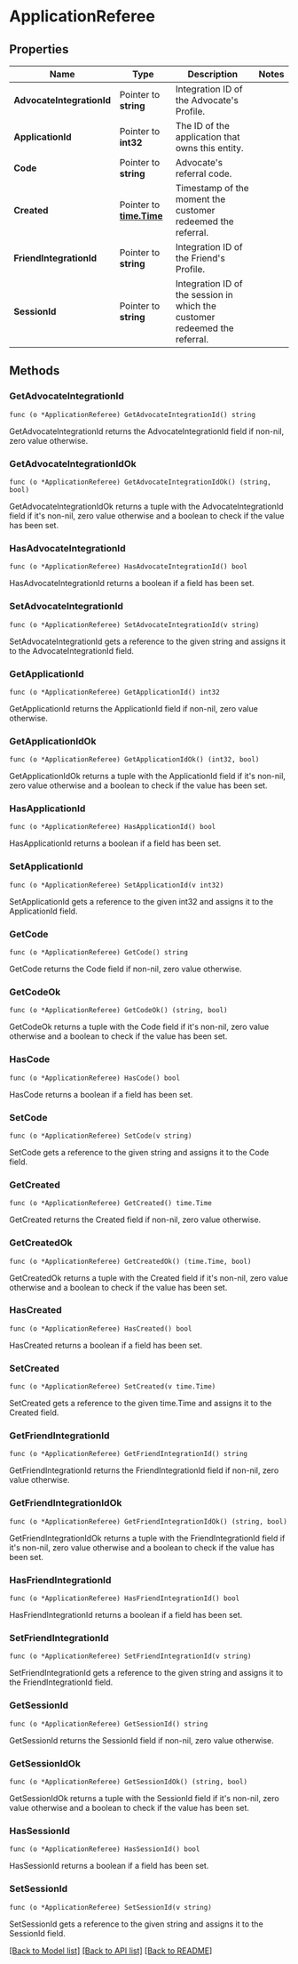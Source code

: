 # ApplicationReferee

## Properties

Name | Type | Description | Notes
------------ | ------------- | ------------- | -------------
**AdvocateIntegrationId** | Pointer to **string** | Integration ID of the Advocate&#39;s Profile. | 
**ApplicationId** | Pointer to **int32** | The ID of the application that owns this entity. | 
**Code** | Pointer to **string** | Advocate&#39;s referral code. | 
**Created** | Pointer to [**time.Time**](time.Time.md) | Timestamp of the moment the customer redeemed the referral. | 
**FriendIntegrationId** | Pointer to **string** | Integration ID of the Friend&#39;s Profile. | 
**SessionId** | Pointer to **string** | Integration ID of the session in which the customer redeemed the referral. | 

## Methods

### GetAdvocateIntegrationId

`func (o *ApplicationReferee) GetAdvocateIntegrationId() string`

GetAdvocateIntegrationId returns the AdvocateIntegrationId field if non-nil, zero value otherwise.

### GetAdvocateIntegrationIdOk

`func (o *ApplicationReferee) GetAdvocateIntegrationIdOk() (string, bool)`

GetAdvocateIntegrationIdOk returns a tuple with the AdvocateIntegrationId field if it's non-nil, zero value otherwise
and a boolean to check if the value has been set.

### HasAdvocateIntegrationId

`func (o *ApplicationReferee) HasAdvocateIntegrationId() bool`

HasAdvocateIntegrationId returns a boolean if a field has been set.

### SetAdvocateIntegrationId

`func (o *ApplicationReferee) SetAdvocateIntegrationId(v string)`

SetAdvocateIntegrationId gets a reference to the given string and assigns it to the AdvocateIntegrationId field.

### GetApplicationId

`func (o *ApplicationReferee) GetApplicationId() int32`

GetApplicationId returns the ApplicationId field if non-nil, zero value otherwise.

### GetApplicationIdOk

`func (o *ApplicationReferee) GetApplicationIdOk() (int32, bool)`

GetApplicationIdOk returns a tuple with the ApplicationId field if it's non-nil, zero value otherwise
and a boolean to check if the value has been set.

### HasApplicationId

`func (o *ApplicationReferee) HasApplicationId() bool`

HasApplicationId returns a boolean if a field has been set.

### SetApplicationId

`func (o *ApplicationReferee) SetApplicationId(v int32)`

SetApplicationId gets a reference to the given int32 and assigns it to the ApplicationId field.

### GetCode

`func (o *ApplicationReferee) GetCode() string`

GetCode returns the Code field if non-nil, zero value otherwise.

### GetCodeOk

`func (o *ApplicationReferee) GetCodeOk() (string, bool)`

GetCodeOk returns a tuple with the Code field if it's non-nil, zero value otherwise
and a boolean to check if the value has been set.

### HasCode

`func (o *ApplicationReferee) HasCode() bool`

HasCode returns a boolean if a field has been set.

### SetCode

`func (o *ApplicationReferee) SetCode(v string)`

SetCode gets a reference to the given string and assigns it to the Code field.

### GetCreated

`func (o *ApplicationReferee) GetCreated() time.Time`

GetCreated returns the Created field if non-nil, zero value otherwise.

### GetCreatedOk

`func (o *ApplicationReferee) GetCreatedOk() (time.Time, bool)`

GetCreatedOk returns a tuple with the Created field if it's non-nil, zero value otherwise
and a boolean to check if the value has been set.

### HasCreated

`func (o *ApplicationReferee) HasCreated() bool`

HasCreated returns a boolean if a field has been set.

### SetCreated

`func (o *ApplicationReferee) SetCreated(v time.Time)`

SetCreated gets a reference to the given time.Time and assigns it to the Created field.

### GetFriendIntegrationId

`func (o *ApplicationReferee) GetFriendIntegrationId() string`

GetFriendIntegrationId returns the FriendIntegrationId field if non-nil, zero value otherwise.

### GetFriendIntegrationIdOk

`func (o *ApplicationReferee) GetFriendIntegrationIdOk() (string, bool)`

GetFriendIntegrationIdOk returns a tuple with the FriendIntegrationId field if it's non-nil, zero value otherwise
and a boolean to check if the value has been set.

### HasFriendIntegrationId

`func (o *ApplicationReferee) HasFriendIntegrationId() bool`

HasFriendIntegrationId returns a boolean if a field has been set.

### SetFriendIntegrationId

`func (o *ApplicationReferee) SetFriendIntegrationId(v string)`

SetFriendIntegrationId gets a reference to the given string and assigns it to the FriendIntegrationId field.

### GetSessionId

`func (o *ApplicationReferee) GetSessionId() string`

GetSessionId returns the SessionId field if non-nil, zero value otherwise.

### GetSessionIdOk

`func (o *ApplicationReferee) GetSessionIdOk() (string, bool)`

GetSessionIdOk returns a tuple with the SessionId field if it's non-nil, zero value otherwise
and a boolean to check if the value has been set.

### HasSessionId

`func (o *ApplicationReferee) HasSessionId() bool`

HasSessionId returns a boolean if a field has been set.

### SetSessionId

`func (o *ApplicationReferee) SetSessionId(v string)`

SetSessionId gets a reference to the given string and assigns it to the SessionId field.


[[Back to Model list]](../README.md#documentation-for-models) [[Back to API list]](../README.md#documentation-for-api-endpoints) [[Back to README]](../README.md)


